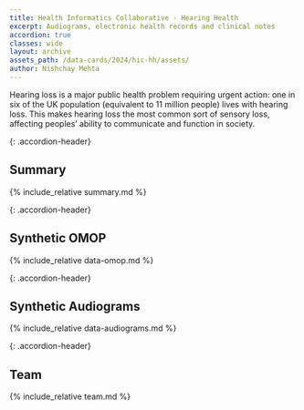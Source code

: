 ```yaml
---
title: Health Informatics Collaborative - Hearing Health
excerpt: Audiograms, electronic health records and clinical notes
accordion: true
classes: wide
layout: archive
assets_path: /data-cards/2024/hic-hh/assets/
author: Nishchay Mehta
---
```


Hearing loss is a major public health problem requiring urgent action: one in six of the UK population (equivalent to 11 million people) lives with hearing loss. This makes hearing loss the most common sort of sensory loss, affecting peoples’ ability to communicate and function in society.

{: .accordion-header}
## Summary

<div class="accordion-content active" markdown="1">
{% include_relative summary.md %}
</div>

{: .accordion-header}
## Synthetic OMOP
<div class="accordion-content" markdown="1">
{% include_relative data-omop.md %}
</div>

{: .accordion-header}
## Synthetic Audiograms
<div class="accordion-content" markdown="1">
{% include_relative data-audiograms.md %}
</div>

{: .accordion-header}
## Team
<div class="accordion-content" markdown="1">
{% include_relative team.md %}
</div>
